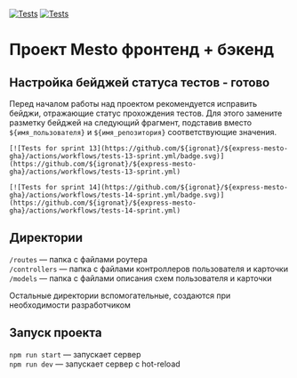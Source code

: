 [![Tests](https://github.com/igronat/express-mesto-gha/actions/workflows/tests-13-sprint.yml/badge.svg)](https://github.com/igronat/express-mesto-gha/actions/workflows/tests-13-sprint.yml) [![Tests](https://github.com/igronat/express-mesto-gha/actions/workflows/tests-14-sprint.yml/badge.svg)](https://github.com/igronat/express-mesto-gha/actions/workflows/tests-14-sprint.yml)
# Проект Mesto фронтенд + бэкенд



## Настройка бейджей статуса тестов - готово
Перед началом работы над проектом рекомендуется исправить бейджи, отражающие статус прохождения тестов.
Для этого замените разметку бейджей на следующий фрагмент, подставив вместо `${имя_пользователя}` и `${имя_репозитория}` соответствующие значения.

```
[![Tests for sprint 13](https://github.com/${igronat}/${express-mesto-gha}/actions/workflows/tests-13-sprint.yml/badge.svg)](https://github.com/${igronat}/${express-mesto-gha}/actions/workflows/tests-13-sprint.yml) 

[![Tests for sprint 14](https://github.com/${igronat}/${express-mesto-gha}/actions/workflows/tests-14-sprint.yml/badge.svg)](https://github.com/${igronat}/${express-mesto-gha}/actions/workflows/tests-14-sprint.yml)
```


## Директории

`/routes` — папка с файлами роутера  
`/controllers` — папка с файлами контроллеров пользователя и карточки   
`/models` — папка с файлами описания схем пользователя и карточки  
  
Остальные директории вспомогательные, создаются при необходимости разработчиком

## Запуск проекта

`npm run start` — запускает сервер   
`npm run dev` — запускает сервер с hot-reload
